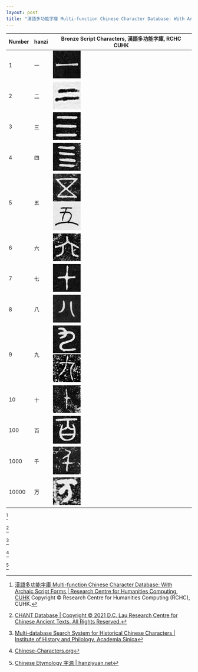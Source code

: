 ```yaml
---
layout: post
title: "漢語多功能字庫 Multi-function Chinese Character Database: With Archaic Script Forms"
---
```


<table>
<thead>
  <tr>
    <th>Number</th>
    <th>hanzi</th>
    <th>Bronze Script Characters, 漢語多功能字庫, RCHC CUHK</th>
  </tr>
</thead>
<tbody>
  <tr>
    <td>1</td>
    <td>一</td>
    <td><a href="https://humanum.arts.cuhk.edu.hk/Lexis/lexi-mf/search.php?word=一"><img src="/assets/CHANT/CHANT788.jfif"></a></td>
  </tr>
  <tr>
    <td>2</td>
    <td>二</td>
    <td><a href="https://humanum.arts.cuhk.edu.hk/Lexis/lexi-mf/search.php?word=二"><img src="/assets/CHANT/CHANT12037.jfif"></a></td>
  </tr>
  <tr>
    <td>3</td>
    <td>三</td>
    <td><a href="https://humanum.arts.cuhk.edu.hk/Lexis/lexi-mf/search.php?word=三"><img src="/assets/CHANT/CHANT9686.jfif"></a></td>
  </tr>
  <tr>
    <td>4</td>
    <td>四</td>
    <td><a href="https://humanum.arts.cuhk.edu.hk/Lexis/lexi-mf/search.php?word=四"><img src="/assets/CHANT/CHANT4166.jfif"></a></td>
  </tr>
  <tr>
    <td>5</td>
    <td>五</td>
    <td><a href="https://humanum.arts.cuhk.edu.hk/Lexis/lexi-mf/search.php?word=五"><img src="/assets/CHANT/CHANT3026.jfif"></a> <br> <a href="https://humanum.arts.cuhk.edu.hk/Lexis/lexi-mf/search.php?word=五"><img src="/assets/CHANT/CHANT10353.jfif"></a></td>
  </tr>
  <tr>
    <td>6</td>
    <td>六</td>
    <td><a href="https://humanum.arts.cuhk.edu.hk/Lexis/lexi-mf/search.php?word=六"><img src="/assets/CHANT/CHANT4047.jfif"></a></td>
  </tr>
  <tr>
    <td>7</td>
    <td>七</td>
    <td><a href="https://humanum.arts.cuhk.edu.hk/Lexis/lexi-mf/search.php?word=七"><img src="/assets/CHANT/CHANT2821.jfif"></a></td>
  </tr>
  <tr>
    <td>8</td>
    <td>八</td>
    <td><a href="https://humanum.arts.cuhk.edu.hk/Lexis/lexi-mf/search.php?word=八"><img src="/assets/CHANT/CHANT106.jfif"></a></td>
  </tr>
  <tr>
    <td>9</td>
    <td>九</td>
    <td><a href="https://humanum.arts.cuhk.edu.hk/Lexis/lexi-mf/search.php?word=九"><img src="/assets/CHANT/CHANT9726.jfif"></a> <br> <a href="https://humanum.arts.cuhk.edu.hk/Lexis/lexi-mf/search.php?word=九"><img src="/assets/CHANT/CHANT9693.jfif"></a></td>
  </tr>
  <tr>
    <td>10</td>
    <td>十</td>
    <td><a href="https://humanum.arts.cuhk.edu.hk/Lexis/lexi-mf/search.php?word=十"><img src="/assets/CHANT/CHANT114.jfif"></a></td>
  </tr>
  <tr>
    <td>100</td>
    <td>百</td>
    <td><a href="https://humanum.arts.cuhk.edu.hk/Lexis/lexi-mf/search.php?word=百"><img src="/assets/CHANT/CHANT4235.jfif"></a></td>
  </tr>
  <tr>
    <td>1000</td>
    <td>千</td>
    <td><a href="https://humanum.arts.cuhk.edu.hk/Lexis/lexi-mf/search.php?word=千"><img src="/assets/CHANT/CHANT2768.jfif"></a></td>
  </tr>
  <tr>
    <td>10000</td>
    <td>万</td>
    <td><a href="https://humanum.arts.cuhk.edu.hk/Lexis/lexi-mf/search.php?word=万"><img src="/assets/CHANT/CHANT11267.jfif"></a></td>
  </tr>
</tbody>
</table>


[^CUHK]

[^CUHK]: [漢語多功能字庫 Multi-function Chinese Character Database: With Archaic Script Forms \| Research Centre for Humanities Computing, CUHK](https://humanum.arts.cuhk.edu.hk//Lexis/lexi-mf/) Copyright © Research Centre for Humanities Computing (RCHC), CUHK.

[^CHANT]

[^CHANT]: [CHANT Database \| Copyright © 2021 D.C. Lau Research Centre for Chinese Ancient Texts. All Rights Reserved.](https://www.cuhk.edu.hk/ics/rccat/en/database.html)

[^sinica]

[^sinica]: [Multi-database Search System for Historical Chinese Characters \| Institute of History and Philology, Academia Sinica](https://wcd-ihp.ascdc.sinica.edu.tw/union/en/index.php)

[^characters]

[^characters]: [Chinese-Characters.org](http://www.chinese-characters.org/)

[^hanziyuan]

[^hanziyuan]: [Chinese Etymology 字源 \| hanziyuan.net](https://hanziyuan.net/#)

